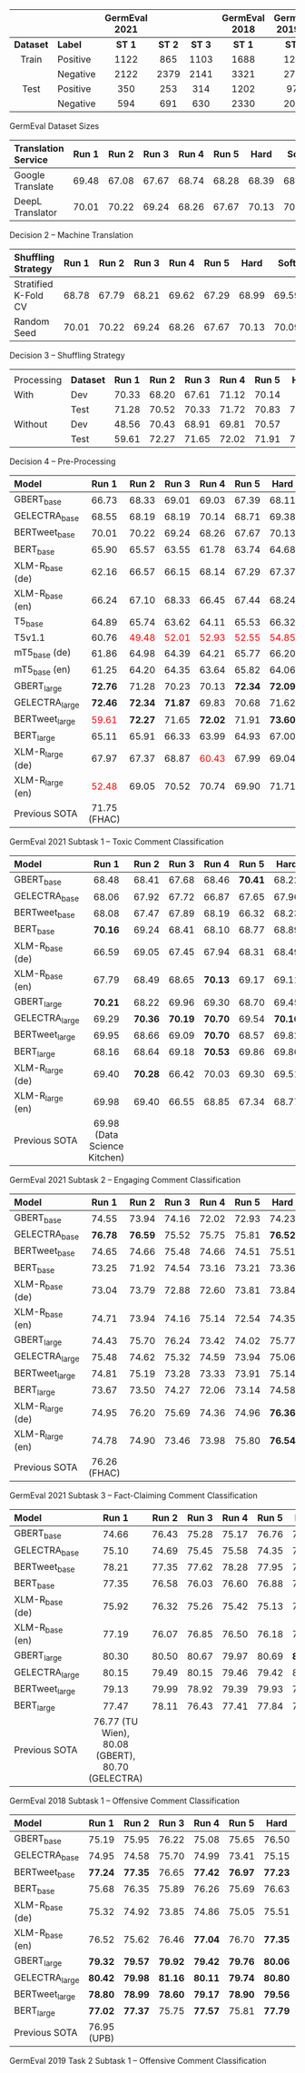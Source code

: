 <div id="table:gdataset">

|             |           | **GermEval 2021** |          |          | **GermEval 2018** | **GermEval 2019 T2** |
|:-----------:|:----------|:-----------------:|:--------:|:--------:|:-----------------:|:--------------------:|
| **Dataset** | **Label** |     **ST 1**      | **ST 2** | **ST 3** |     **ST 1**      |       **ST 1**       |
|    Train    | Positive  |       1122        |   865    |   1103   |       1688        |         1287         |
|             | Negative  |       2122        |   2379   |   2141   |       3321        |         2707         |
|    Test     | Positive  |        350        |   253    |   314    |       1202        |         970          |
|             | Negative  |        594        |   691    |   630    |       2330        |         2061         |

GermEval Dataset Sizes

</div>

<div id="table:mtranslator">

| **Translation Service** | **Run 1** | **Run 2** | **Run 3** | **Run 4** | **Run 5** | **Hard** | **Soft** |
|:------------------------|:---------:|:---------:|:---------:|:---------:|:---------:|:--------:|:--------:|
| Google Translate        |   69.48   |   67.08   |   67.67   |   68.74   |   68.28   |  68.39   |  68.42   |
| DeepL Translator        |   70.01   |   70.22   |   69.24   |   68.26   |   67.67   |  70.13   |  70.09   |

Decision 2 – Machine Translation

</div>

<div id="table:shuffling">

| **Shuffling Strategy** | **Run 1** | **Run 2** | **Run 3** | **Run 4** | **Run 5** | **Hard** | **Soft** |
|:-----------------------|:---------:|:---------:|:---------:|:---------:|:---------:|:--------:|:--------:|
| Stratified K-Fold CV   |   68.78   |   67.79   |   68.21   |   69.62   |   67.29   |  68.99   |  69.59   |
| Random Seed            |   70.01   |   70.22   |   69.24   |   68.26   |   67.67   |  70.13   |  70.09   |

Decision 3 – Shuffling Strategy

</div>

<div id="table:preprocessing">

|            |             |           |           |           |           |           |          |          |
|:-----------|:------------|:---------:|:---------:|:---------:|:---------:|:---------:|:--------:|:--------:|
|            |             |           |           |           |           |           |          |          |
| Processing | **Dataset** | **Run 1** | **Run 2** | **Run 3** | **Run 4** | **Run 5** | **Hard** | **Soft** |
| With       | Dev         |   70.33   |   68.20   |   67.61   |   71.12   |   70.14   |    —     |    —     |
|            | Test        |   71.28   |   70.52   |   70.33   |   71.72   |   70.83   |  71.64   |  72.56   |
| Without    | Dev         |   48.56   |   70.43   |   68.91   |   69.81   |   70.57   |    —     |    —     |
|            | Test        |   59.61   |   72.27   |   71.65   |   72.02   |   71.91   |  73.60   |  72.24   |

Decision 4 – Pre-Processing

</div>


<div id="table:g21s1">

| **Model**                  |               **Run 1**               |               **Run 2**               |               **Run 3**               |               **Run 4**               |               **Run 5**               |               **Hard**                | **Soft**  |
|:---------------------------|:-------------------------------------:|:-------------------------------------:|:-------------------------------------:|:-------------------------------------:|:-------------------------------------:|:-------------------------------------:|:---------:|
| GBERT<sub>base</sub>       |                 66.73                 |                 68.33                 |                 69.01                 |                 69.03                 |                 67.39                 |                 68.11                 |   67.84   |
| GELECTRA<sub>base</sub>    |                 68.55                 |                 68.19                 |                 68.19                 |                 70.14                 |                 68.71                 |                 69.38                 |   69.68   |
| BERTweet<sub>base</sub>    |                 70.01                 |                 70.22                 |                 69.24                 |                 68.26                 |                 67.67                 |                 70.13                 |   70.09   |
| BERT<sub>base</sub>        |                 65.90                 |                 65.57                 |                 63.55                 |                 61.78                 |                 63.74                 |                 64.68                 |   64.71   |
| XLM-R<sub>base</sub> (de)  |                 62.16                 |                 66.57                 |                 66.15                 |                 68.14                 |                 67.29                 |                 67.37                 |   67.21   |
| XLM-R<sub>base</sub> (en)  |                 66.24                 |                 67.10                 |                 68.33                 |                 66.45                 |                 67.44                 |                 68.24                 |   68.20   |
| T5<sub>base</sub>          |                 64.89                 |                 65.74                 |                 63.62                 |                 64.11                 |                 65.53                 |                 66.32                 |     —     |
| T5v1.1                     |                 60.76                 | <span style="color: red">49.48</span> | <span style="color: red">52.01</span> | <span style="color: red">52.93</span> | <span style="color: red">52.55</span> | <span style="color: red">54.85</span> |     —     |
| mT5<sub>base</sub> (de)    |                 61.86                 |                 64.98                 |                 64.39                 |                 64.21                 |                 65.77                 |                 66.20                 |     —     |
| mT5<sub>base</sub> (en)    |                 61.25                 |                 64.20                 |                 64.35                 |                 63.64                 |                 65.82                 |                 64.06                 |     —     |
| GBERT<sub>large</sub>      |               **72.76**               |                 71.28                 |                 70.23                 |                 70.13                 |               **72.34**               |               **72.09**               | **72.69** |
| GELECTRA<sub>large</sub>   |               **72.46**               |               **72.34**               |               **71.87**               |                 69.83                 |                 70.68                 |                 71.62                 |   71.72   |
| BERTweet<sub>large</sub>   | <span style="color: red">59.61</span> |               **72.27**               |                 71.65                 |               **72.02**               |                 71.91                 |               **73.60**               | **72.24** |
| BERT<sub>large</sub>       |                 65.11                 |                 65.91                 |                 66.33                 |                 63.99                 |                 64.93                 |                 67.00                 |   65.26   |
| XLM-R<sub>large</sub> (de) |                 67.97                 |                 67.37                 |                 68.87                 | <span style="color: red">60.43</span> |                 67.99                 |                 69.04                 |   69.12   |
| XLM-R<sub>large</sub> (en) | <span style="color: red">52.48</span> |                 69.05                 |                 70.52                 |                 70.74                 |                 69.90                 |                 71.71                 |   71.48   |
| Previous SOTA              |             71.75 (FHAC)              |                                       |                                       |                                       |                                       |                                       |           |

GermEval 2021 Subtask 1 – Toxic Comment Classification

</div>

<div id="table:g21s2">

| **Model**                  |          **Run 1**           | **Run 2** | **Run 3** | **Run 4** | **Run 5** | **Hard**  | **Soft**  |
|:---------------------------|:----------------------------:|:---------:|:---------:|:---------:|:---------:|:---------:|:---------:|
| GBERT<sub>base</sub>       |            68.48             |   68.41   |   67.68   |   68.46   | **70.41** |   68.22   |   68.30   |
| GELECTRA<sub>base</sub>    |            68.06             |   67.92   |   67.72   |   66.87   |   67.65   |   67.96   |   67.60   |
| BERTweet<sub>base</sub>    |            68.08             |   67.47   |   67.89   |   68.19   |   66.32   |   68.23   |   68.84   |
| BERT<sub>base</sub>        |          **70.16**           |   69.24   |   68.41   |   68.10   |   68.77   |   68.89   |   69.39   |
| XLM-R<sub>base</sub> (de)  |            66.59             |   69.05   |   67.45   |   67.94   |   68.31   |   68.49   |   67.90   |
| XLM-R<sub>base</sub> (en)  |            67.79             |   68.49   |   68.65   | **70.13** |   69.17   |   69.11   | **69.72** |
| GBERT<sub>large</sub>      |          **70.21**           |   68.22   |   69.96   |   69.30   |   68.70   |   69.45   |   68.89   |
| GELECTRA<sub>large</sub>   |            69.29             | **70.36** | **70.19** | **70.70** |   69.54   | **70.16** | **70.24** |
| BERTweet<sub>large</sub>   |            69.95             |   68.66   |   69.09   | **70.70** |   68.57   |   69.82   | **70.36** |
| BERT<sub>large</sub>       |            68.16             |   68.64   |   69.18   | **70.53** |   69.86   |   69.86   |   69.47   |
| XLM-R<sub>large</sub> (de) |            69.40             | **70.28** |   66.42   |   70.03   |   69.30   |   69.51   |   68.60   |
| XLM-R<sub>large</sub> (en) |            69.98             |   69.40   |   66.55   |   68.85   |   67.34   |   68.77   | **69.99** |
| Previous SOTA              | 69.98 (Data Science Kitchen) |           |           |           |           |           |           |

GermEval 2021 Subtask 2 – Engaging Comment Classification

</div>

<div id="table:g21s3">

| **Model**                  |  **Run 1**   | **Run 2** | **Run 3** | **Run 4** | **Run 5** | **Hard**  | **Soft**  |
|:---------------------------|:------------:|:---------:|:---------:|:---------:|:---------:|:---------:|:---------:|
| GBERT<sub>base</sub>       |    74.55     |   73.94   |   74.16   |   72.02   |   72.93   |   74.23   |   74.78   |
| GELECTRA<sub>base</sub>    |  **76.78**   | **76.59** |   75.52   |   75.75   |   75.81   | **76.52** | **77.11** |
| BERTweet<sub>base</sub>    |    74.65     |   74.66   |   75.48   |   74.66   |   74.51   |   75.51   |   75.47   |
| BERT<sub>base</sub>        |    73.25     |   71.92   |   74.54   |   73.16   |   73.21   |   73.36   |   72.71   |
| XLM-R<sub>base</sub> (de)  |    73.04     |   73.79   |   72.88   |   72.60   |   73.81   |   73.84   |   74.26   |
| XLM-R<sub>base</sub> (en)  |    74.71     |   73.94   |   74.16   |   75.14   |   72.54   |   74.35   |   74.61   |
| GBERT<sub>large</sub>      |    74.43     |   75.70   |   76.24   |   73.42   |   74.02   |   75.77   |   76.10   |
| GELECTRA<sub>large</sub>   |    75.48     |   74.62   |   75.32   |   74.59   |   73.94   |   75.06   |   74.26   |
| BERTweet<sub>large</sub>   |    74.81     |   75.19   |   73.28   |   73.33   |   73.91   |   75.14   |   75.48   |
| BERT<sub>large</sub>       |    73.67     |   73.50   |   74.27   |   72.06   |   73.14   |   74.58   |   75.07   |
| XLM-R<sub>large</sub> (de) |    74.95     |   76.20   |   75.69   |   74.36   |   74.96   | **76.36** | **76.82** |
| XLM-R<sub>large</sub> (en) |    74.78     |   74.90   |   73.46   |   73.98   |   75.80   | **76.54** | **77.44** |
| Previous SOTA              | 76.26 (FHAC) |           |           |           |           |           |           |

GermEval 2021 Subtask 3 – Fact-Claiming Comment Classification

</div>

<div id="table:g18s1">

| **Model**                 |                    **Run 1**                     | **Run 2** | **Run 3** | **Run 4** | **Run 5** | **Hard**  | **Soft** |
|:--------------------------|:------------------------------------------------:|:---------:|:---------:|:---------:|:---------:|:---------:|:--------:|
| GBERT<sub>base</sub>      |                      74.66                       |   76.43   |   75.28   |   75.17   |   76.76   |   76.28   |  75.91   |
| GELECTRA<sub>base</sub>   |                      75.10                       |   74.69   |   75.45   |   75.58   |   74.35   |   75.45   |  75.37   |
| BERTweet<sub>base</sub>   |                      78.21                       |   77.35   |   77.62   |   78.28   |   77.95   |   78.02   |  78.05   |
| BERT<sub>base</sub>       |                      77.35                       |   76.58   |   76.03   |   76.60   |   76.88   |   77.23   |  77.17   |
| XLM-R<sub>base</sub> (de) |                      75.92                       |   76.32   |   75.26   |   75.42   |   75.13   |   75.71   |  76.00   |
| XLM-R<sub>base</sub> (en) |                      77.19                       |   76.07   |   76.85   |   76.50   |   76.18   |   76.67   |  77.04   |
| GBERT<sub>large</sub>     |                      80.30                       |   80.50   |   80.67   |   79.97   |   80.69   | **80.74** |  80.63   |
| GELECTRA<sub>large</sub>  |                      80.15                       |   79.49   |   80.15   |   79.46   |   79.42   |   80.06   |  79.85   |
| BERTweet<sub>large</sub>  |                      79.13                       |   79.99   |   78.92   |   79.39   |   79.93   |   79.97   |  79.86   |
| BERT<sub>large</sub>      |                      77.47                       |   78.11   |   76.43   |   77.41   |   77.84   |   78.34   |  78.32   |
| Previous SOTA             | 76.77 (TU Wien), 80.08 (GBERT), 80.70 (GELECTRA) |           |           |           |           |           |          |

GermEval 2018 Subtask 1 – Offensive Comment Classification
  
</div>

<div id="table:g19s2">

| **Model**                 |  **Run 1**  | **Run 2** | **Run 3** | **Run 4** | **Run 5** | **Hard**  | **Soft**  |
|:--------------------------|:-----------:|:---------:|:---------:|:---------:|:---------:|:---------:|:---------:|
| GBERT<sub>base</sub>      |    75.19    |   75.95   |   76.22   |   75.08   |   75.65   |   76.50   |   76.64   |
| GELECTRA<sub>base</sub>   |    74.95    |   74.58   |   75.70   |   74.99   |   73.41   |   75.15   |   74.92   |
| BERTweet<sub>base</sub>   |  **77.24**  | **77.35** |   76.65   | **77.42** | **76.97** | **77.23** | **77.44** |
| BERT<sub>base</sub>       |    75.68    |   76.35   |   75.89   |   76.26   |   75.69   |   76.63   |   76.55   |
| XLM-R<sub>base</sub> (de) |    75.32    |   74.92   |   73.85   |   74.86   |   75.05   |   75.51   |   75.17   |
| XLM-R<sub>base</sub> (en) |    76.52    |   75.62   |   76.46   | **77.04** |   76.70   | **77.35** | **77.11** |
| GBERT<sub>large</sub>     |  **79.32**  | **79.57** | **79.92** | **79.42** | **79.76** | **80.06** | **80.23** |
| GELECTRA<sub>large</sub>  |  **80.42**  | **79.98** | **81.16** | **80.11** | **79.74** | **80.80** | **80.79** |
| BERTweet<sub>large</sub>  |  **78.80**  | **78.99** | **78.60** | **79.17** | **78.90** | **79.56** | **79.86** |
| BERT<sub>large</sub>      |  **77.02**  | **77.37** |   75.75   | **77.57** |   75.81   | **77.79** | **77.79** |
| Previous SOTA             | 76.95 (UPB) |           |           |           |           |           |           |

GermEval 2019 Task 2 Subtask 1 – Offensive Comment Classification

</div>
